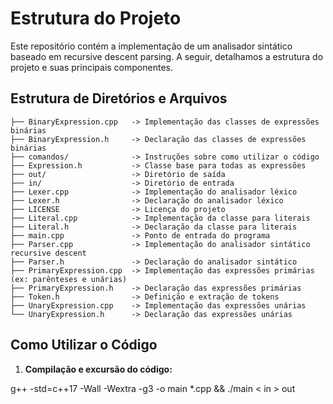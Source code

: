# Estrutura do Projeto

Este repositório contém a implementação de um analisador sintático baseado em recursive descent parsing. A seguir, detalhamos a estrutura do projeto e suas principais componentes.

## Estrutura de Diretórios e Arquivos

```
├── BinaryExpression.cpp   -> Implementação das classes de expressões binárias
├── BinaryExpression.h     -> Declaração das classes de expressões binárias
├── comandos/              -> Instruções sobre como utilizar o código
├── Expression.h           -> Classe base para todas as expressões
├── out/                   -> Diretório de saída
├── in/                    -> Diretório de entrada
├── Lexer.cpp              -> Implementação do analisador léxico
├── Lexer.h                -> Declaração do analisador léxico
├── LICENSE                -> Licença do projeto
├── Literal.cpp            -> Implementação da classe para literais
├── Literal.h              -> Declaração da classe para literais
├── main.cpp               -> Ponto de entrada do programa
├── Parser.cpp             -> Implementação do analisador sintático recursive descent
├── Parser.h               -> Declaração do analisador sintático
├── PrimaryExpression.cpp  -> Implementação das expressões primárias (ex: parênteses e unárias)
├── PrimaryExpression.h    -> Declaração das expressões primárias
├── Token.h                -> Definição e extração de tokens
├── UnaryExpression.cpp    -> Implementação das expressões unárias
└── UnaryExpression.h      -> Declaração das expressões unárias
```

## Como Utilizar o Código

1. **Compilação e excursão do código:**

g++ -std=c++17 -Wall -Wextra -g3 -o main  *.cpp && ./main < in > out





